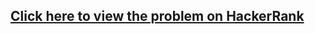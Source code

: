 ## [Click here to view the problem on HackerRank](https://www.hackerrank.com/challenges/staircase/problem)